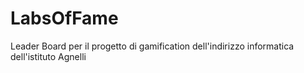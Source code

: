 # LabsOfFame
Leader Board per il progetto di gamification dell'indirizzo informatica dell'istituto Agnelli
